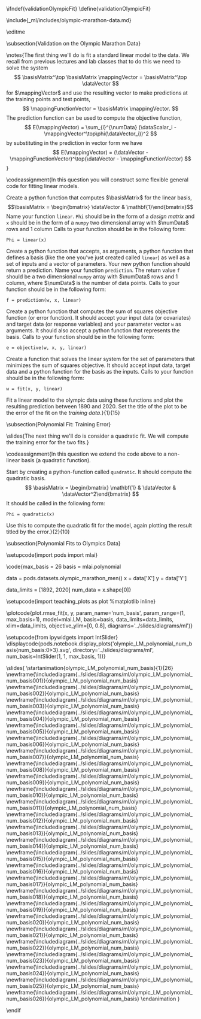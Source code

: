 \ifndef{validationOlympicFit}
\define{validationOlympicFit}

\include{_ml/includes/olympic-marathon-data.md}

\editme

\subsection{Validation on the Olympic Marathon Data}

\notes{The first thing we'll do is fit a standard linear model to the data. We recall from previous lectures and lab classes that to do this we need to solve the system
$$
\basisMatrix^\top \basisMatrix \mappingVector = \basisMatrix^\top \dataVector
$$
for $\mappingVector$  and use the resulting vector to make predictions at the training points and test points,
$$
\mappingFunctionVector = \basisMatrix \mappingVector.
$$
The prediction function can be used to compute the objective function,
$$
E(\mappingVector) = \sum_{i}^{\numData} (\dataScalar_i - \mappingVector^\top\phi(\dataVector_i))^2
$$
by substituting in the prediction in vector form we have
$$
E(\mappingVector) =  (\dataVector - \mappingFunctionVector)^\top(\dataVector - \mappingFunctionVector)
$$}

\codeassignment{In this question you will construct some flexible general code for fitting linear models.

Create a python function that computes $\basisMatrix$ for the linear basis,
$$\basisMatrix = \begin{bmatrix} \dataVector & \mathbf{1}\end{bmatrix}$$
Name your function `linear`. `Phi` should be in the form of a *design matrix* and `x` should be in the form of a `numpy` two dimensional array with $\numData$ rows and 1 column Calls to your function should be in the following form:

```Phi = linear(x)```

Create a python function that accepts, as arguments, a python function that defines a basis (like the one you've just created called `linear`) as well as a set of inputs and a vector of parameters. Your new python function should return a prediction. Name your function `prediction`. The return value `f` should be a two dimensional `numpy` array with $\numData$ rows and $1$ column, where $\numData$ is the number of data points. Calls to your function should be in the following form:

```f = prediction(w, x, linear)```

Create a python function that computes the sum of squares objective function (or error function). It should accept your input data (or covariates) and target data (or response variables) and your parameter vector `w` as arguments. It should also accept a python function that represents the basis. Calls to your function should be in the following form:

```e = objective(w, x, y, linear)```

Create a function that solves the linear system for the set of parameters that minimizes the sum of squares objective. It should accept input data, target data and a python function for the basis as the inputs. Calls to your function should be in the following form:

```w = fit(x, y, linear)```

Fit a linear model to the olympic data using these functions and plot the resulting prediction between 1890 and 2020. Set the title of the plot to be the error of the fit on the *training data*.}{1}{15}

\subsection{Polynomial Fit: Training Error}

\slides{The next thing we'll do is consider a quadratic fit. We will compute the training error for the two fits.}

\codeassignment{In this question we extend the code above to a non-
linear basis (a quadratic function).

Start by creating a python-function called `quadratic`. It should compute the quadratic basis.
$$
\basisMatrix = \begin{bmatrix} \mathbf{1} & \dataVector & \dataVector^2\end{bmatrix}
$$
It should be called in the following form:

```Phi = quadratic(x)```

Use this to compute the quadratic fit for the model, again plotting the result titled by the error.}{2}{10}

\subsection{Polynomial Fits to Olympics Data}

\setupcode{import pods
import mlai}

\code{max_basis = 26
basis = mlai.polynomial

data = pods.datasets.olympic_marathon_men()
x = data['X']
y = data['Y']

data_limits = [1892, 2020]
num_data = x.shape[0]}

\setupcode{import teaching_plots as plot
%matplotlib inline}

\plotcode{plot.rmse_fit(x, y, param_name='num_basis', param_range=(1, max_basis+1), 
              model=mlai.LM, basis=basis, data_limits=data_limits, 
              xlim=data_limits, objective_ylim=[0, 0.8],
			  diagrams='../slides/diagrams/ml')}

\setupcode{from ipywidgets import IntSlider}
\displaycode{pods.notebook.display_plots('olympic_LM_polynomial_num_basis{num_basis:0>3}.svg', 
                            directory='../slides/diagrams/ml', 
							num_basis=IntSlider(1, 1, max_basis, 1))}

\slides{
\startanimation{olympic_LM_polynomial_num_basis}{1}{26}
\newframe{\includediagram{../slides/diagrams/ml/olympic_LM_polynomial_num_basis001}}{olympic_LM_polynomial_num_basis}
\newframe{\includediagram{../slides/diagrams/ml/olympic_LM_polynomial_num_basis002}}{olympic_LM_polynomial_num_basis}
\newframe{\includediagram{../slides/diagrams/ml/olympic_LM_polynomial_num_basis003}}{olympic_LM_polynomial_num_basis}
\newframe{\includediagram{../slides/diagrams/ml/olympic_LM_polynomial_num_basis004}}{olympic_LM_polynomial_num_basis}
\newframe{\includediagram{../slides/diagrams/ml/olympic_LM_polynomial_num_basis005}}{olympic_LM_polynomial_num_basis}
\newframe{\includediagram{../slides/diagrams/ml/olympic_LM_polynomial_num_basis006}}{olympic_LM_polynomial_num_basis}
\newframe{\includediagram{../slides/diagrams/ml/olympic_LM_polynomial_num_basis007}}{olympic_LM_polynomial_num_basis}
\newframe{\includediagram{../slides/diagrams/ml/olympic_LM_polynomial_num_basis008}}{olympic_LM_polynomial_num_basis}
\newframe{\includediagram{../slides/diagrams/ml/olympic_LM_polynomial_num_basis009}}{olympic_LM_polynomial_num_basis}
\newframe{\includediagram{../slides/diagrams/ml/olympic_LM_polynomial_num_basis010}}{olympic_LM_polynomial_num_basis}
\newframe{\includediagram{../slides/diagrams/ml/olympic_LM_polynomial_num_basis011}}{olympic_LM_polynomial_num_basis}
\newframe{\includediagram{../slides/diagrams/ml/olympic_LM_polynomial_num_basis012}}{olympic_LM_polynomial_num_basis}
\newframe{\includediagram{../slides/diagrams/ml/olympic_LM_polynomial_num_basis013}}{olympic_LM_polynomial_num_basis}
\newframe{\includediagram{../slides/diagrams/ml/olympic_LM_polynomial_num_basis014}}{olympic_LM_polynomial_num_basis}
\newframe{\includediagram{../slides/diagrams/ml/olympic_LM_polynomial_num_basis015}}{olympic_LM_polynomial_num_basis}
\newframe{\includediagram{../slides/diagrams/ml/olympic_LM_polynomial_num_basis016}}{olympic_LM_polynomial_num_basis}
\newframe{\includediagram{../slides/diagrams/ml/olympic_LM_polynomial_num_basis017}}{olympic_LM_polynomial_num_basis}
\newframe{\includediagram{../slides/diagrams/ml/olympic_LM_polynomial_num_basis018}}{olympic_LM_polynomial_num_basis}
\newframe{\includediagram{../slides/diagrams/ml/olympic_LM_polynomial_num_basis019}}{olympic_LM_polynomial_num_basis}
\newframe{\includediagram{../slides/diagrams/ml/olympic_LM_polynomial_num_basis020}}{olympic_LM_polynomial_num_basis}
\newframe{\includediagram{../slides/diagrams/ml/olympic_LM_polynomial_num_basis021}}{olympic_LM_polynomial_num_basis}
\newframe{\includediagram{../slides/diagrams/ml/olympic_LM_polynomial_num_basis022}}{olympic_LM_polynomial_num_basis}
\newframe{\includediagram{../slides/diagrams/ml/olympic_LM_polynomial_num_basis023}}{olympic_LM_polynomial_num_basis}
\newframe{\includediagram{../slides/diagrams/ml/olympic_LM_polynomial_num_basis024}}{olympic_LM_polynomial_num_basis}
\newframe{\includediagram{../slides/diagrams/ml/olympic_LM_polynomial_num_basis025}}{olympic_LM_polynomial_num_basis}
\newframe{\includediagram{../slides/diagrams/ml/olympic_LM_polynomial_num_basis026}}{olympic_LM_polynomial_num_basis}
\endanimation
}

\endif
